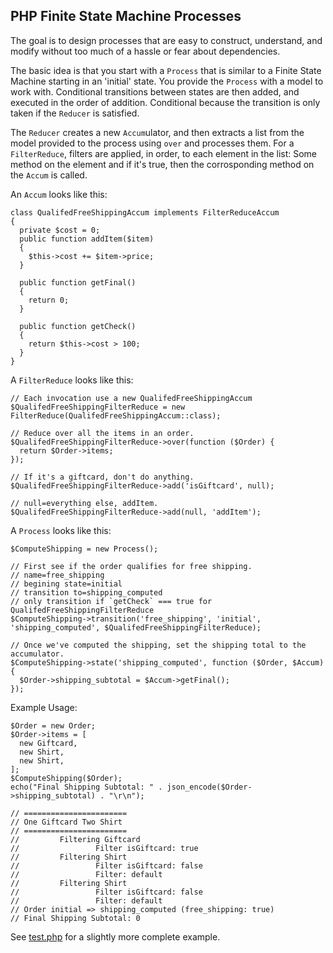 PHP Finite State Machine Processes
----------------------------------

The goal is to design processes that are easy to construct, understand,
and modify without too much of a hassle or fear about dependencies.

The basic idea is that you start with a `Process` that is similar to a
Finite State Machine starting in an 'initial' state. You provide the
`Process` with a model to work with.  Conditional transitions between
states are then added, and executed in the order of addition.
Conditional because the transition is only taken if the `Reducer` is
satisfied.

The `Reducer` creates a new `Accum`ulator, and then extracts a list from
the model provided to the process using `over` and processes them. For a
`FilterReduce`, filters are applied, in order, to each element in the
list: Some method on the element and if it's true, then the
corrosponding method on the `Accum` is called.

An `Accum` looks like this:


    class QualifedFreeShippingAccum implements FilterReduceAccum
    {
      private $cost = 0;
      public function addItem($item)
      {
        $this->cost += $item->price;
      }
    
      public function getFinal()
      {
        return 0;
      }
    
      public function getCheck()
      {
        return $this->cost > 100;
      }
    }

A `FilterReduce` looks like this:

    // Each invocation use a new QualifedFreeShippingAccum
    $QualifedFreeShippingFilterReduce = new FilterReduce(QualifedFreeShippingAccum::class);
    
    // Reduce over all the items in an order.
    $QualifedFreeShippingFilterReduce->over(function ($Order) {
      return $Order->items;
    });
    
    // If it's a giftcard, don't do anything.
    $QualifedFreeShippingFilterReduce->add('isGiftcard', null);
    
    // null=everything else, addItem.
    $QualifedFreeShippingFilterReduce->add(null, 'addItem');

A `Process` looks like this:

    $ComputeShipping = new Process();
    
    // First see if the order qualifies for free shipping.
    // name=free_shipping
    // begining state=initial
    // transition to=shipping_computed
    // only transition if `getCheck` === true for QualifedFreeShippingFilterReduce
    $ComputeShipping->transition('free_shipping', 'initial', 'shipping_computed', $QualifedFreeShippingFilterReduce);
    
    // Once we've computed the shipping, set the shipping total to the accumulator.
    $ComputeShipping->state('shipping_computed', function ($Order, $Accum) {
      $Order->shipping_subtotal = $Accum->getFinal();
    });

Example Usage:

    $Order = new Order;
    $Order->items = [
      new Giftcard,
      new Shirt,
      new Shirt,
    ];
    $ComputeShipping($Order);
    echo("Final Shipping Subtotal: " . json_encode($Order->shipping_subtotal) . "\r\n");
    
    // =======================
    // One Giftcard Two Shirt
    // =======================
    //         Filtering Giftcard
    //                 Filter isGiftcard: true
    //         Filtering Shirt
    //                 Filter isGiftcard: false
    //                 Filter: default
    //         Filtering Shirt
    //                 Filter isGiftcard: false
    //                 Filter: default
    // Order initial => shipping_computed (free_shipping: true)
    // Final Shipping Subtotal: 0

See [test.php](test.php) for a slightly more complete example.
